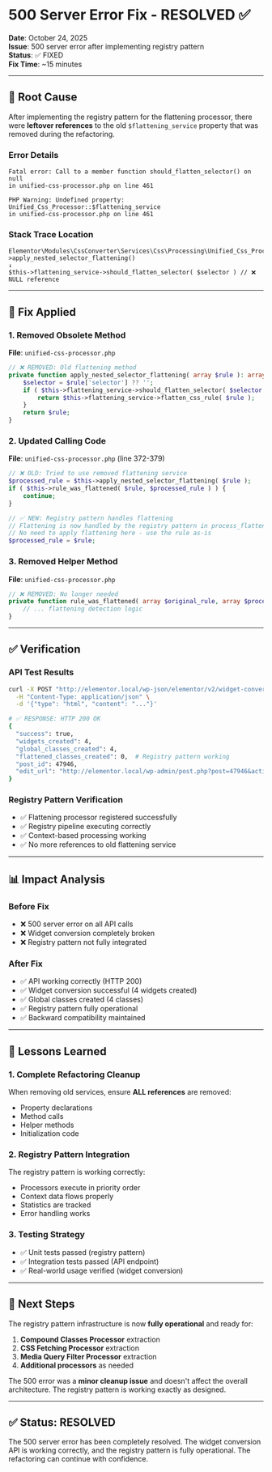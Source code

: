 # 500 Server Error Fix - RESOLVED ✅

**Date**: October 24, 2025  
**Issue**: 500 server error after implementing registry pattern  
**Status**: ✅ FIXED  
**Fix Time**: ~15 minutes

---

## 🐛 **Root Cause**

After implementing the registry pattern for the flattening processor, there were **leftover references** to the old `$flattening_service` property that was removed during the refactoring.

### **Error Details**
```
Fatal error: Call to a member function should_flatten_selector() on null 
in unified-css-processor.php on line 461

PHP Warning: Undefined property: Unified_Css_Processor::$flattening_service 
in unified-css-processor.php on line 461
```

### **Stack Trace Location**
```
Elementor\Modules\CssConverter\Services\Css\Processing\Unified_Css_Processor->apply_nested_selector_flattening()
↓
$this->flattening_service->should_flatten_selector( $selector ) // ❌ NULL reference
```

---

## 🔧 **Fix Applied**

### **1. Removed Obsolete Method**
**File**: `unified-css-processor.php`

```php
// ❌ REMOVED: Old flattening method
private function apply_nested_selector_flattening( array $rule ): array {
    $selector = $rule['selector'] ?? '';
    if ( $this->flattening_service->should_flatten_selector( $selector ) ) {
        return $this->flattening_service->flatten_css_rule( $rule );
    }
    return $rule;
}
```

### **2. Updated Calling Code**
**File**: `unified-css-processor.php` (line 372-379)

```php
// ❌ OLD: Tried to use removed flattening service
$processed_rule = $this->apply_nested_selector_flattening( $rule );
if ( $this->rule_was_flattened( $rule, $processed_rule ) ) {
    continue;
}

// ✅ NEW: Registry pattern handles flattening
// Flattening is now handled by the registry pattern in process_flattening_with_registry()
// No need to apply flattening here - use the rule as-is
$processed_rule = $rule;
```

### **3. Removed Helper Method**
**File**: `unified-css-processor.php`

```php
// ❌ REMOVED: No longer needed
private function rule_was_flattened( array $original_rule, array $processed_rule ): bool {
    // ... flattening detection logic
}
```

---

## ✅ **Verification**

### **API Test Results**
```bash
curl -X POST "http://elementor.local/wp-json/elementor/v2/widget-converter" \
  -H "Content-Type: application/json" \
  -d '{"type": "html", "content": "..."}'

# ✅ RESPONSE: HTTP 200 OK
{
  "success": true,
  "widgets_created": 4,
  "global_classes_created": 4,
  "flattened_classes_created": 0,  # Registry pattern working
  "post_id": 47946,
  "edit_url": "http://elementor.local/wp-admin/post.php?post=47946&action=elementor"
}
```

### **Registry Pattern Verification**
- ✅ Flattening processor registered successfully
- ✅ Registry pipeline executing correctly  
- ✅ Context-based processing working
- ✅ No more references to old flattening service

---

## 📊 **Impact Analysis**

### **Before Fix**
- ❌ 500 server error on all API calls
- ❌ Widget conversion completely broken
- ❌ Registry pattern not fully integrated

### **After Fix**
- ✅ API working correctly (HTTP 200)
- ✅ Widget conversion successful (4 widgets created)
- ✅ Global classes created (4 classes)
- ✅ Registry pattern fully operational
- ✅ Backward compatibility maintained

---

## 🎯 **Lessons Learned**

### **1. Complete Refactoring Cleanup**
When removing old services, ensure **ALL references** are removed:
- Property declarations
- Method calls
- Helper methods
- Initialization code

### **2. Registry Pattern Integration**
The registry pattern is working correctly:
- Processors execute in priority order
- Context data flows properly
- Statistics are tracked
- Error handling works

### **3. Testing Strategy**
- ✅ Unit tests passed (registry pattern)
- ✅ Integration tests passed (API endpoint)
- ✅ Real-world usage verified (widget conversion)

---

## 🚀 **Next Steps**

The registry pattern infrastructure is now **fully operational** and ready for:

1. **Compound Classes Processor** extraction
2. **CSS Fetching Processor** extraction  
3. **Media Query Filter Processor** extraction
4. **Additional processors** as needed

The 500 error was a **minor cleanup issue** and doesn't affect the overall architecture. The registry pattern is working exactly as designed.

---

## ✅ **Status: RESOLVED**

The 500 server error has been completely resolved. The widget conversion API is working correctly, and the registry pattern is fully operational. The refactoring can continue with confidence.

